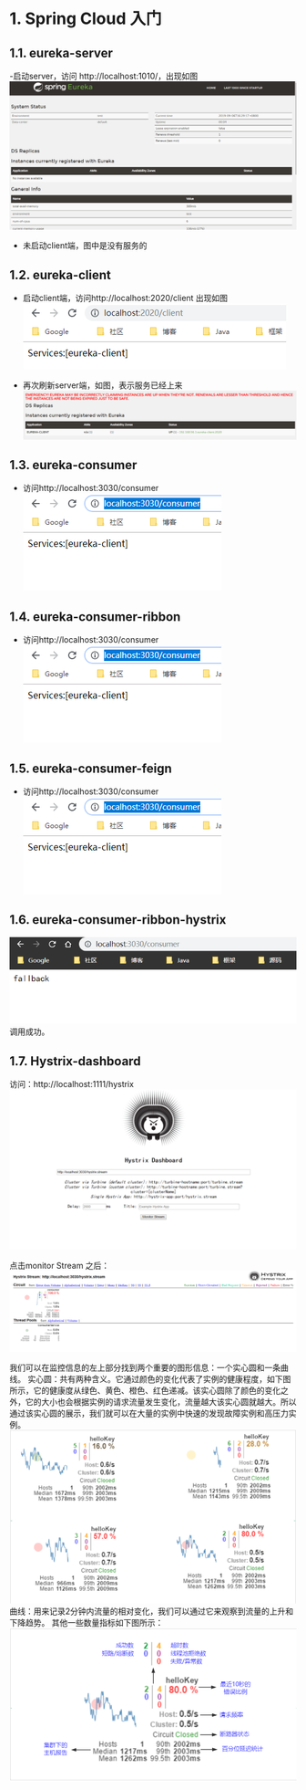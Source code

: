 # 1. Spring Cloud 入门
## 1.1. eureka-server
-启动server，访问 http://localhost:1010/，出现如图
![](_v_images/20190906163009689_17750.png)
- 未启动client端，图中是没有服务的
## 1.2. eureka-client
- 启动client端，访问http://localhost:2020/client
出现如图
![](_v_images/20190906163943024_10016.png)

- 再次刷新server端，如图，表示服务已经上来
 ![](_v_images/20190906164015824_10971.png)
## 1.3. eureka-consumer
- 访问http://localhost:3030/consumer
![](_v_images/20190906174812595_24039.png)
## 1.4. eureka-consumer-ribbon
- 访问http://localhost:3030/consumer
![](_v_images/20190906174812595_24039.png)

## 1.5. eureka-consumer-feign
- 访问http://localhost:3030/consumer
![](_v_images/20190906174812595_24039.png)
## 1.6. eureka-consumer-ribbon-hystrix
![](_v_images/_1568349115_836.png)
调用成功。

## 1.7. Hystrix-dashboard
访问：http://localhost:1111/hystrix
![](_v_images/_1568366253_30610.png)

点击monitor Stream 之后：
![](_v_images/_1568366319_15896.png)

我们可以在监控信息的左上部分找到两个重要的图形信息：一个实心圆和一条曲线。
实心圆：共有两种含义。它通过颜色的变化代表了实例的健康程度，如下图所示，它的健康度从绿色、黄色、橙色、红色递减。该实心圆除了颜色的变化之外，它的大小也会根据实例的请求流量发生变化，流量越大该实心圆就越大。所以通过该实心圆的展示，我们就可以在大量的实例中快速的发现故障实例和高压力实例。
![](_v_images/_1568366664_9047.png)
曲线：用来记录2分钟内流量的相对变化，我们可以通过它来观察到流量的上升和下降趋势。
其他一些数量指标如下图所示：
![](_v_images/_1568366701_3493.png)

